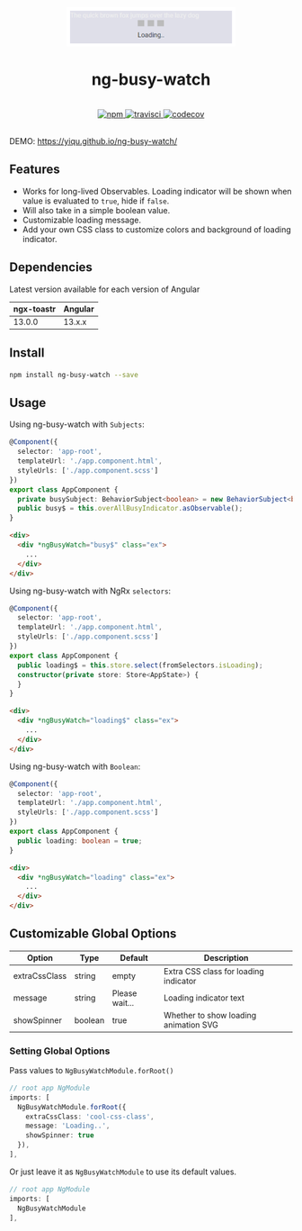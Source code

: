<div align="center">
  <img src="https://raw.githubusercontent.com/yiqu/ng-busy-watch/master/projects/ng-busy-watch-app/src/assets/ex1.png" width="300" alt="NgBusy Watch">
  <br>
  <h1>ng-busy-watch</h1>
  <br>
  <a href="https://www.npmjs.com/package/ng-busy-watch">
    <img src="https://badge.fury.io/js/ng-busy-watch.svg" alt="npm">
  </a>
  <a href="https://app.travis-ci.com/github/yiqu/ng-busy-watch">
    <img src="https://app.travis-ci.com/yiqu/ng-busy-watch.svg?branch=master" alt="travisci">
  </a>
  <a href="https://www.npmjs.com/package/ng-busy-watch">
    <img src="https://img.shields.io/npm/dt/ng-busy-watch?color=%23006600&logoColor=%23006600" alt="codecov">
  </a>
  <br>
  <br>
</div>

DEMO: https://yiqu.github.io/ng-busy-watch/

## Features

- Works for long-lived Observables. Loading indicator will be shown when value is evaluated to `true`, hide if `false`.
- Will also take in a simple boolean value.
- Customizable loading message.
- Add your own CSS class to customize colors and background of loading indicator.

## Dependencies

Latest version available for each version of Angular

| ngx-toastr | Angular     |
| ---------- | ----------- |
| 13.0.0     | 13.x.x      |

## Install

```bash
npm install ng-busy-watch --save
```

## Usage

Using ng-busy-watch with `Subjects`:

```typescript
@Component({
  selector: 'app-root',
  templateUrl: './app.component.html',
  styleUrls: ['./app.component.scss']
})
export class AppComponent {
  private busySubject: BehaviorSubject<boolean> = new BehaviorSubject<boolean>(false);
  public busy$ = this.overAllBusyIndicator.asObservable();
}
```

```html
<div>
  <div *ngBusyWatch="busy$" class="ex">
    ...
  </div>
</div>
```

Using ng-busy-watch with NgRx `selectors`:

```typescript
@Component({
  selector: 'app-root',
  templateUrl: './app.component.html',
  styleUrls: ['./app.component.scss']
})
export class AppComponent {
  public loading$ = this.store.select(fromSelectors.isLoading);
  constructor(private store: Store<AppState>) {
  }
}
```

```html
<div>
  <div *ngBusyWatch="loading$" class="ex">
    ... 
  </div>
</div>
```

Using ng-busy-watch with `Boolean`:

```typescript
@Component({
  selector: 'app-root',
  templateUrl: './app.component.html',
  styleUrls: ['./app.component.scss']
})
export class AppComponent {
  public loading: boolean = true;
}
```

```html
<div>
  <div *ngBusyWatch="loading" class="ex">
    ... 
  </div>
</div>
```

## Customizable Global Options
| Option                  | Type    | Default                            | Description                                                                                                   |
| ----------------------- | ------- | ---------------------------------- | ------------------------------------------------------------------ |
| extraCssClass               | string  | empty                                  | Extra CSS class for loading indicator           |
| message             | string | Please wait...                              | Loading indicator text                          |
| showSpinner             | boolean  | true | Whether to show loading animation SVG                            |


### Setting Global Options

Pass values to `NgBusyWatchModule.forRoot()`

```typescript
// root app NgModule
imports: [
  NgBusyWatchModule.forRoot({
    extraCssClass: 'cool-css-class',
    message: 'Loading..',
    showSpinner: true
  }),
],
```

Or just leave it as `NgBusyWatchModule` to use its default values.

```typescript
// root app NgModule
imports: [
  NgBusyWatchModule
],
